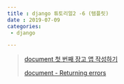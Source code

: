 ```yaml
---
title : django 튜토리얼2 -6 (템플릿)
date : 2019-07-09
categories:
 - django

---
```




> [document 첫 번째 장고 앱 작성하기](https://docs.djangoproject.com/ko/2.2/intro/tutorial03/)
>
> [document - Returning errors](https://docs.djangoproject.com/ko/2.2/topics/http/views/#returning-errors)



